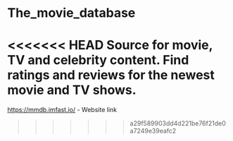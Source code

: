 # The_movie_database

<<<<<<< HEAD
Source for movie, TV and celebrity content. Find ratings and reviews for the newest movie and TV shows.
=======

https://mmdb.imfast.io/ - Website link
>>>>>>> a29f589903dd4d221be76f21de0a7249e39eafc2

